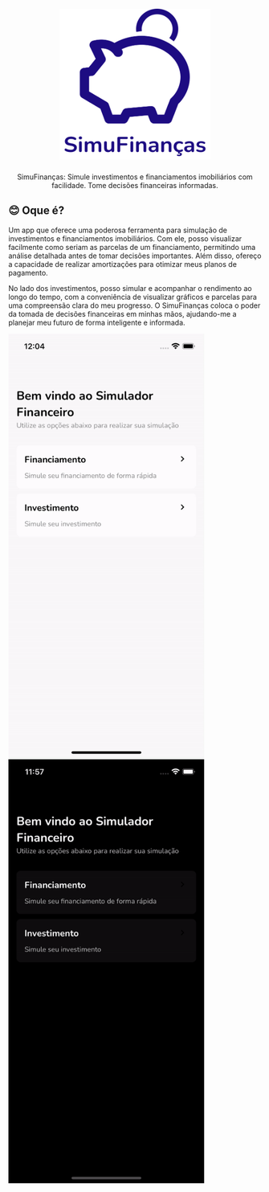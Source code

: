 <h1 align="center">
  <br>
  <img src=".github/assets/icon.png" alt="SimuFinanças" height="300" width="300">
  <br>
</h1>

<p align="center">SimuFinanças: Simule investimentos e financiamentos imobiliários com facilidade. Tome decisões financeiras informadas.</p>

## :blush: **Oque é?**

Um app que oferece uma poderosa ferramenta para simulação de investimentos e financiamentos imobiliários. Com ele, posso visualizar facilmente como seriam as parcelas de um financiamento, permitindo uma análise detalhada antes de tomar decisões importantes. Além disso, ofereço a capacidade de realizar amortizações para otimizar meus planos de pagamento.

No lado dos investimentos, posso simular e acompanhar o rendimento ao longo do tempo, com a conveniência de visualizar gráficos e parcelas para uma compreensão clara do meu progresso. O SimuFinanças coloca o poder da tomada de decisões financeiras em minhas mãos, ajudando-me a planejar meu futuro de forma inteligente e informada.

<div>
  <img src=".github/assets/financing.gif" width="390" height="844" />
  <img src=".github/assets/investing_dark.gif" width="390" height="844" />
</div>
